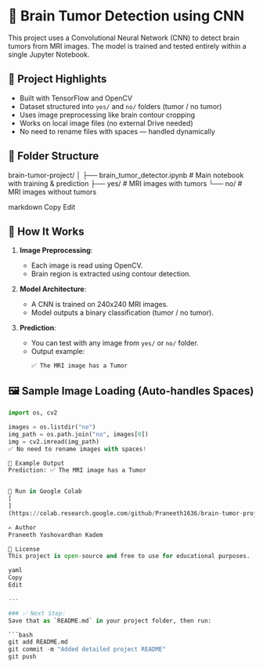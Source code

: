 # 🧠 Brain Tumor Detection using CNN

This project uses a Convolutional Neural Network (CNN) to detect brain tumors from MRI images. The model is trained and tested entirely within a single Jupyter Notebook.

## 📘 Project Highlights

- Built with TensorFlow and OpenCV
- Dataset structured into `yes/` and `no/` folders (tumor / no tumor)
- Uses image preprocessing like brain contour cropping
- Works on local image files (no external Drive needed)
- No need to rename files with spaces — handled dynamically

## 📁 Folder Structure

brain-tumor-project/
│
├── brain_tumor_detector.ipynb # Main notebook with training & prediction
├── yes/ # MRI images with tumors
└── no/ # MRI images without tumors

markdown
Copy
Edit

## 🧪 How It Works

1. **Image Preprocessing**:
   - Each image is read using OpenCV.
   - Brain region is extracted using contour detection.

2. **Model Architecture**:
   - A CNN is trained on 240x240 MRI images.
   - Model outputs a binary classification (tumor / no tumor).

3. **Prediction**:
   - You can test with any image from `yes/` or `no/` folder.
   - Output example:  
     ```
     ✅ The MRI image has a Tumor
     ```

## 🖼️ Sample Image Loading (Auto-handles Spaces)

```python
import os, cv2

images = os.listdir("no")
img_path = os.path.join("no", images[0])
img = cv2.imread(img_path)
✅ No need to rename images with spaces!

🧠 Example Output
Prediction: ✅ The MRI image has a Tumor


🔗 Run in Google Colab
[
]
(https://colab.research.google.com/github/Praneeth1636/brain-tumor-project/blob/main/brain_tumor_detector.ipynb)

✍️ Author
Praneeth Yashovardhan Kadem

📜 License
This project is open-source and free to use for educational purposes.

yaml
Copy
Edit

---

### ✅ Next Step:
Save that as `README.md` in your project folder, then run:

```bash
git add README.md
git commit -m "Added detailed project README"
git push
